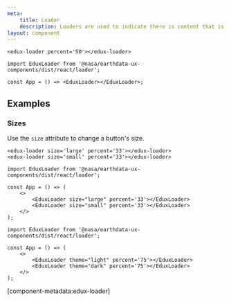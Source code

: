 ```yaml
---
meta:
    title: Loader
    description: Loaders are used to indicate there is content that is loading.
layout: component
---
```


```html:preview
<edux-loader percent='50'></edux-loader>
```

```jsx:react
import EduxLoader from '@nasa/earthdata-ux-components/dist/react/loader';

const App = () => <EduxLoader></EduxLoader>;
```

## Examples

### Sizes

Use the `size` attribute to change a button's size.

```html:preview
<edux-loader size='large' percent='33'></edux-loader>
<edux-loader size='small' percent='33'></edux-loader>
```

```jsx:react
import EduxLoader from '@nasa/earthdata-ux-components/dist/react/loader';

const App = () => (
    <>
        <EduxLoader size="large" percent='33'></EduxLoader>
        <EduxLoader size="small" percent='33'></EduxLoader>
    </>
);
```

```jsx:react
import EduxLoader from '@nasa/earthdata-ux-components/dist/react/loader';

const App = () => (
    <>
        <EduxLoader theme="light" percent='75'></EduxLoader>
        <EduxLoader theme="dark" percent='75'></EduxLoader>
    </>
);
```

[component-metadata:edux-loader]

